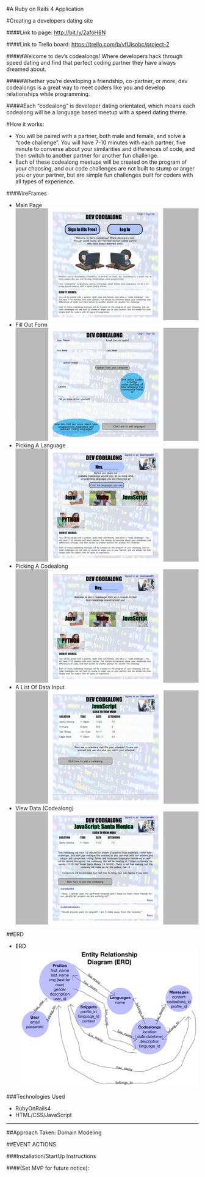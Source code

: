 #A Ruby on Rails 4 Application

#Creating a developers dating site

####Link to page: http://bit.ly/2afoH8N

####Link to Trello board: https://trello.com/b/vfUisobc/project-2

#####Welcome to dev’s codealongs! Where developers hack through speed dating and find that perfect coding partner they have always dreamed about.

#####Whether you’re developing a friendship, co-partner, or more, dev codealongs is a great way to meet coders like you and develop relationships while programming.

#####Each “codealong” is developer dating orientated, which means each codealong will be a language based meetup with a speed dating theme.

#How it works:
- You will be paired with a partner, both male and female, and solve a “code challenge”. You will have 7-10 minutes with each partner, five minute to converse about your similarities and differences of code, and then switch to another partner for another fun challenge.
- Each of these codealong meetups will be created on the program of your choosing, and our code challenges are not built to stump or anger you or your partner, but are simple fun challenges built for coders with all types of experience.

###WireFrames

- Main Page
![Homepage](wireframes/PAGE1.png)
- Fill Out Form
![Fill Out Form](wireframes/FillOutForm.png)
- Picking A Language
![PickALanguage](wireframes/PickALanguage.png)
- Picking A Codealong
![Picking A Codealong](wireframes/pickACodealong.png)
- A List Of Data Input
![a list Of Data Input](wireframes/listOfDataInput.png)
- View Data (Codealong)
![View Data](wireframes/ViewData.png)

##ERD
- ERD
![ERD](wireframes/ERD.png)

###Technologies Used
- RubyOnRails4
- HTML/CSS/JavaScript

---

##Approach Taken: Domain Modeling


##EVENT ACTIONS


###Installation/StartUp Instructions


####(Set MVP for future notice):
